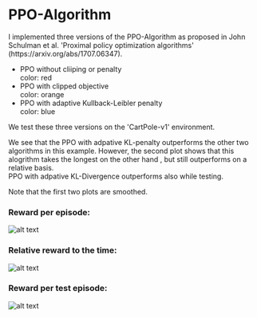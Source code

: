 # PPO-Algorithm

<p>I implemented three versions of the PPO-Algorithm as proposed in John Schulman et al. 'Proximal policy optimization algorithms' (https://arxiv.org/abs/1707.06347). </p>

<ul>
	<li> PPO without cliiping or penalty <br/>color: red </li>
	<li> PPO with clipped objective <br/>color: orange </li>
	<li> PPO with adaptive Kullback-Leibler penalty<br/>color: blue </li>
</ul>


We test these three versions on the 'CartPole-v1' environment. <p>We see that the PPO with adpative KL-penalty outperforms the other two algorithms in this example. However, the second plot shows that this alogrithm takes the longest on the other hand , but still outperforms on a relative basis.<br/> PPO with adpative KL-Divergence outperforms also while testing.</p>
<p> Note that the first two plots are smoothed.</p>


### Reward per episode:
![alt text](https://github.com/alexbaumi/PPO-Algorithm/blob/main/figures/TrainReward_per_Episode.svg?raw=true)
### Relative reward to the time:
![alt text](https://github.com/alexbaumi/PPO-Algorithm/blob/main/figures/relative_TrainReward.svg?raw=true)

### Reward per test episode:
![alt text](https://github.com/alexbaumi/PPO-Algorithm/blob/main/figures/TestReward.svg?raw=true)




  
